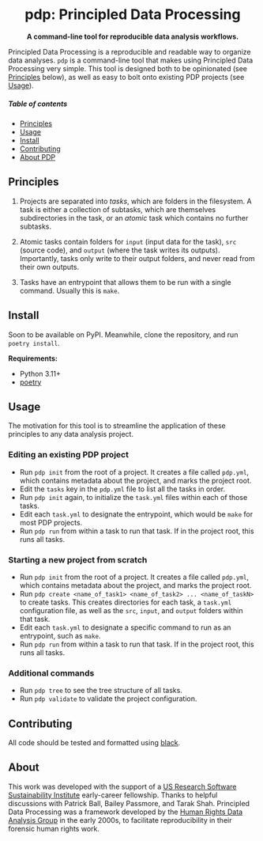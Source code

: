 <h1 align="center">
  pdp: Principled Data Processing
</h1>

<p align="center">
  <b>A command-line tool for reproducible data analysis workflows.</b>
</p>

Principled Data Processing is a reproducible and readable way to organize data analyses.
`pdp` is a command-line tool that makes using Principled Data Processing very simple.
This tool is designed both to be opinionated (see [Principles](#principles) below), as well as easy to bolt onto existing PDP projects (see [Usage](#usage)).

##### Table of contents

- [Principles](#principles)
- [Usage](#usage)
- [Install](#install)
- [Contributing](#contributing)
- [About PDP](#about)

## Principles

1. Projects are separated into _tasks_, which are folders in the filesystem. A task is either a collection of subtasks, which are themselves subdirectories in the task, or an _atomic_ task which contains no further subtasks.

2. Atomic tasks contain folders for `input` (input data for the task), `src` (source code), and `output` (where the task writes its outputs). Importantly, tasks only write to their output folders, and never read from their own outputs.

3. Tasks have an entrypoint that allows them to be run with a single command. Usually this is `make`.

## Install

Soon to be available on PyPI. Meanwhile, clone the repository, and run `poetry install`.

**Requirements:**

- Python 3.11+
- [poetry](https://python-poetry.org/)

## Usage

The motivation for this tool is to streamline the application of these principles to any data analysis project.

### Editing an existing PDP project

- Run `pdp init` from the root of a project. It creates a file called `pdp.yml`, which contains metadata about the project, and marks the project root.
- Edit the `tasks` key in the `pdp.yml` file to list all the tasks in order.
- Run `pdp init` again, to initialize the `task.yml` files within each of those tasks.
- Edit each `task.yml` to designate the entrypoint, which would be `make` for most PDP projects.
- Run `pdp run` from within a task to run that task. If in the project root, this runs all tasks.

### Starting a new project from scratch

- Run `pdp init` from the root of a project. It creates a file called `pdp.yml`, which contains metadata about the project, and marks the project root.
- Run `pdp create <name_of_task1> <name_of_task2> ... <name_of_taskN>` to create tasks. This creates directories for each task, a `task.yml` configuration file, as well as the `src`, `input`, and `output` folders within that task.
- Edit each `task.yml` to designate a specific command to run as an entrypoint, such as `make`.
- Run `pdp run` from within a task to run that task. If in the project root, this runs all tasks.

### Additional commands

- Run `pdp tree` to see the tree structure of all tasks.
- Run `pdp validate` to validate the project configuration.

## Contributing

All code should be tested and formatted using [black](https://github.com/psf/black).

## About

This work was developed with the support of a [US Research Software Sustainability Institute](https://urssi.us/) early-career fellowship.
Thanks to helpful discussions with Patrick Ball, Bailey Passmore, and Tarak Shah.
Principled Data Processing was a framework developed by the [Human Rights Data Analysis Group](https://hrdag.org) in the early 2000s, to facilitate reproducibility in their forensic human rights work.
